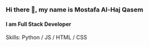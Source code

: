### Hi there 👋, my name is Mostafa Al-Haj Qasem
#### I am Full Stack Developer 

Skills: Python / JS / HTML / CSS 

